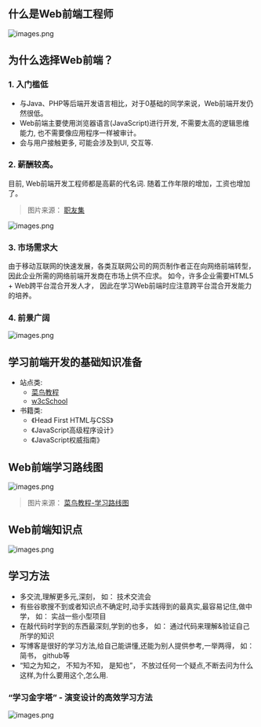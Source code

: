 ## 什么是Web前端工程师
![images.png](/coding/images/frontend/whatsfrontend.png)

## 为什么选择Web前端？
### 1. 入门槛低

* 与Java、PHP等后端开发语言相比，对于0基础的同学来说，Web前端开发仍然很低。
* Web前端主要使用浏览器语言(JavaScript)进行开发, 不需要太高的逻辑思维能力, 也不需要像应用程序一样被审计。
* 会与用户接触更多, 可能会涉及到UI, 交互等. 

### 2. 薪酬较高。

目前, Web前端开发工程师都是高薪的代名词.
随着工作年限的增加，工资也增加了。
> 图片来源： [职友集](https://www.jobui.com/salary/%E6%B7%B1%E5%9C%B3-web%E5%89%8D%E7%AB%AF%E5%BC%80%E5%8F%91%E5%B7%A5%E7%A8%8B%E5%B8%88/)

![images.png](/coding/images/frontend/2019sz.png)

### 3. 市场需求大

由于移动互联网的快速发展，各类互联网公司的网页制作者正在向网络前端转型，
因此企业所需的网络前端开发商在市场上供不应求。
如今，许多企业需要HTML5 + Web跨平台混合开发人才，
因此在学习Web前端时应注意跨平台混合开发能力的培养。

### 4. 前景广阔
![images.png](/coding/images/frontend/foreground.png)


## 学习前端开发的基础知识准备
* 站点类: 
  * [菜鸟教程](https://www.runoob.com/)
  * [w3cSchool](https://www.w3school.com.cn/index.html)
* 书籍类: 
  * 《Head First HTML与CSS》
  * 《JavaScript高级程序设计》
  * 《JavaScript权威指南》

## Web前端学习路线图

![images.png](/coding/images/frontend/weblearnpath2.png)

> 图片来源： [菜鸟教程-学习路线图](https://www.runoob.com/w3cnote/web-developer-learn-path.html)

## Web前端知识点
![images.png](/coding/images/frontend/frontendpoints.png)


## 学习方法
* 多交流,理解更多元,深刻， 如： 技术交流会
* 有些谷歌搜不到或者知识点不确定时,动手实践得到的最真实,最容易记住,做中学， 如： 实战一些小型项目
* 在敲代码时学到的东西最深刻,学到的也多， 如： 通过代码来理解&验证自己所学的知识
* 写博客是很好的学习方法,给自己能讲懂,还能为别人提供参考,一举两得， 如： 简书， github等
* “知之为知之， 不知为不知， 是知也”， 不放过任何一个疑点,不断去问为什么这样,为什么要用这个,怎么用.

### “学习金字塔” - 演变设计的高效学习方法

![images.png](/coding/images/frontend/studymethod.png)

